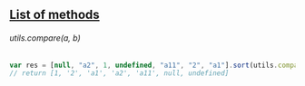 ## [List of methods](https://godicheol.github.io/javascript-utilities/)

###### utils.compare(a, b)
```js
var res = [null, "a2", 1, undefined, "a11", "2", "a1"].sort(utils.compare);
// return [1, '2', 'a1', 'a2', 'a11', null, undefined]
```